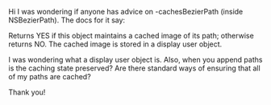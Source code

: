 Hi I was wondering if anyone has advice on -cachesBezierPath (inside NSBezierPath).  The docs for it say:

Returns YES if this object maintains a cached image of its path; otherwise returns NO. The cached image is stored in a display user object.

I was wondering what a display user object is.  Also, when you append paths is the caching state preserved?  Are there standard ways of ensuring that all of my paths are cached?

Thank you!
